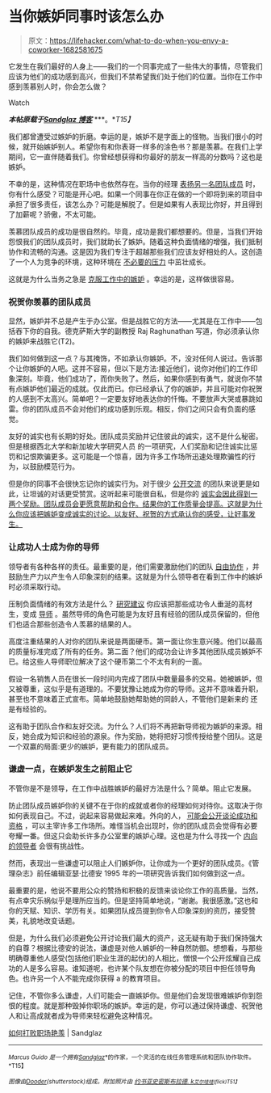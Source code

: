 # 当你嫉妒同事时该怎么办

> 原文：<https://lifehacker.com/what-to-do-when-you-envy-a-coworker-1682581675>

它发生在我们最好的人身上——我们的一个同事完成了一些伟大的事情，尽管我们应该为他们的成功感到高兴，但我们不禁希望我们处于他们的位置。当你在工作中感到羡慕别人时，你会怎么做？

Watch

***本帖原载于***[***Sandglaz 博客***](http://blog.sandglaz.com/overcome-envy-at-work/) ***。**T15】*

我们都曾遭受过嫉妒的折磨。幸运的是，嫉妒不是字面上的怪物。当我们很小的时候，就开始嫉妒别人。希望你有和你表哥一样多的涂色书？那是羡慕。在我们上学期间，它一直伴随着我们。你曾经想获得和你最好的朋友一样高的分数吗？这也是嫉妒。

不幸的是，这种情况在职场中也依然存在。当你的经理 [表扬另一名团队成员](http://blog.sandglaz.com/properly-praise-team-members/) 时，你有什么感受？可能是开心吧。如果一个同事在你正在做的一个即将到来的项目中承担了很多责任，该怎么办？可能是解脱了。但是如果有人表现比你好，并且得到了加薪呢？骄傲，不太可能。

羡慕团队成员的成功是很自然的。毕竟，成功是我们都想要的。但是，当我们开始怨恨我们的团队成员时，我们就助长了嫉妒。随着这种负面情绪的增强，我们抵制协作和流畅的沟通。这是因为我们专注于超越那些我们应该友好相处的人。这创造了一个人为竞争的环境，这种环境在 [不必要的压力](http://blog.sandglaz.com/handle-stress-efficiently/) 中茁壮成长。

这就是为什么当务之急是 [克服工作中的嫉妒](https://lifehacker.com/how-to-deal-with-workplace-envy-1486863386) 。幸运的是，这样做很容易。

### 祝贺你羡慕的团队成员

显然，嫉妒并不总是产生于办公室。但是战胜它的方法——尤其是在工作中——包括吞下你的自我。德克萨斯大学的副教授 Raj Raghunathan 写道，你必须承认你的嫉妒来战胜它(T2)。

我们如何做到这一点？与其掩饰，不如承认你嫉妒。不，没对任何人说过。告诉那个让你嫉妒的人吧。这并不容易，但以下是方法:接近他们，说你对他们的工作印象深刻。毕竟，他们成功了，而你失败了。然后，如果你感到有勇气，就说你不禁有点嫉妒他们最近的成就。仅此而已。你已经承认了你的嫉妒，并且可能对你祝贺的人感到不太高兴。简单吧？一定要友好地表达你的忏悔。不要放声大哭或暴跳如雷。你的团队成员不会对他们的成功感到乐观。相反，你们之间只会有负面的感觉。

友好的诚实也有长期的好处。团队成员奖励并记住彼此的诚实，这不是什么秘密。但是根据西北大学和新加坡大学研究人员 的一项研究，人们奖励和记住诚实比惩罚和记恨欺骗更多。这可能是一个惊喜，因为许多工作场所迅速处理欺骗性的行为，以鼓励模范行为。

但是你的同事不会很快忘记你的诚实行为。对于很少 [公开交流](http://blog.sandglaz.com/5-essential-communication-skills-you-need-in-the-workplace/) 的团队来说更是如此，让坦诚的对话更受赞赏。这听起来可能很自私，但是你的 [诚实会因此得到一两个奖励。团队成员会更愿意帮助和合作。结果你的工作质量会提高。这就是为什么你应该把嫉妒变成诚实的讨论。以友好、祝贺的方式承认你的感受，让好事发生。](https://lifehacker.com/how-i-learned-to-stop-being-so-jealous-and-finally-get-1529920256)

### 让成功人士成为你的导师

领导者有各种各样的责任。最重要的是，他们需要激励他们的团队 [自由协作](http://blog.sandglaz.com/using-socratic-method-improves-collaboration/) ，并鼓励生产力以产生令人印象深刻的结果。这就是为什么领导者在看到工作中的嫉妒时必须采取行动。

压制负面情绪的有效方法是什么？ [研究建议](http://cbr.sagepub.com/content/33/2/57.abstract) 你应该把那些成功令人垂涎的高材生，变成 [导师](http://blog.sandglaz.com/encourage-staffs-personal-development/) 。虽然导师的角色可能是为友好且有经验的团队成员保留的，但他们也适合那些创造令人羡慕的结果的人。

高度注重结果的人对你的团队来说是两面硬币。第一面让你生意兴隆。他们以最高的质量标准完成了所有的任务。第二面？他们的成功会让许多其他团队成员嫉妒不已。给这些人导师职位解决了这个硬币第二个不太有利的一面。

假设一名销售人员在很长一段时间内完成了团队中数量最多的交易。她被嫉妒，但又被尊重，这似乎是有道理的。不要犹豫让她成为你的导师。这并不意味着升职，甚至也不意味着正式宣布。简单地鼓励她帮助她的同龄人，不管他们是新来的 还是有经验的。

这有助于团队合作和友好交流。为什么？人们将不再把新导师视为嫉妒的来源。相反，她会成为知识和经验的源泉。作为奖励，她将把好习惯传授给整个团队。这是一个双赢的局面:更少的嫉妒，更有能力的团队成员。

### 谦虚一点，在嫉妒发生之前阻止它

不管你是不是领导，在工作中战胜嫉妒的最好方法是什么？简单。阻止它发展。

防止团队成员嫉妒你的关键不在于你的成就或者你的经理如何对待你。这取决于你如何表现自己。不过，说起来容易做起来难。外向的人， [可能会公开谈论成功和资格](http://www.entrepreneur.com/article/231922) ，可以主宰许多工作场所。难怪当机会出现时，你的团队成员会觉得有必要夸耀一番。但这只会助长许多办公室里的嫉妒心理。这也是为什么寻找一个 [内向的领导者](http://blog.sandglaz.com/success-strategies-introverted-leader/) 会很有挑战性。

然而，表现出一些谦虚可以阻止人们嫉妒你，让你成为一个更好的团队成员。《管理杂志》前任编辑亚瑟·比德安 1995 年的一项研究告诉我们如何做到这一点。

最重要的是，他说不要用公众的赞扬和积极的反馈来谈论你工作的高质量。当然，有点幸灾乐祸似乎是理所应当的。但是坚持简单地说，“谢谢。我很感激。”这也和你的天赋、知识、学历有关。如果团队成员提到你令人印象深刻的资历，接受赞美，礼貌地改变话题。

但是，为什么我们必须避免公开讨论我们最大的资产，这无疑有助于我们保持强大的自尊？根据比德安的说法，谦虚是对他人嫉妒的一种自然防御。想想看，与那些明确尊重他人感受(包括他们职业生涯的起伏)的人相比，憎恨一个公开炫耀自己成功的人是多么容易。谁知道呢，也许某个队友想在你被分配的项目中担任领导角色。也许另一个人不能完成你获得 a 的教育项目。

记住，不管你多么谦虚，人们可能会一直嫉妒你。但是他们会发现很难嫉妒你到怨恨的程度。就是那种毁掉你职场的嫉妒。幸运的是，你可以通过保持谦虚、祝贺他人和让高成就者成为导师来轻松避免这种情况。

[如何打败职场艳羡](http://blog.sandglaz.com/overcome-envy-at-work/) | Sandglaz

* * *

<small>*Marcus Guido 是一个拥有*</small>[<small>*Sandglaz*</small>](http://www.sandglaz.com/)<small>*的作家，一个灵活的在线任务管理系统和团队协作软件。*T15】</small>

<small>*图像由*</small>[<small>*Dooder*</small>](http://www.shutterstock.com/pic-134149385/stock-vector-competition-in-business-concept-stock-vector.html)<small>*(shutterstock)组成。附加照片由*</small> [<small>*约书亚史密斯*</small>](https://www.flickr.com/photos/jdsmith1021/7296263638/)<small></small>*[<small>*布拉德. k*</small>](https://www.flickr.com/photos/stopbits/3777015632/)<small>*[<small>*艾尔哇哇*</small>](https://www.flickr.com/photos/alabut/329898054)<small>*(flick)*T51】</small>*</small>*
